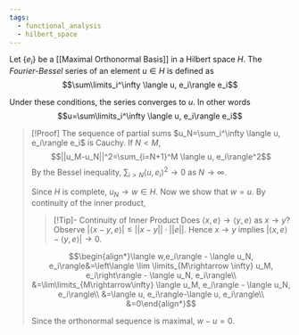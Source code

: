 ```yaml
---
tags:
  - functional_analysis
  - hilbert_space
---
```

Let $\{e_i\}$ be a [[Maximal Orthonormal Basis]] in a Hilbert space $H$. The *Fourier-Bessel* series of an element $u\in H$ is defined as
$$\sum\limits_i^\infty \langle u, e_i\rangle e_i$$

Under these conditions, the series converges to $u$. In other words
$$u=\sum\limits_i^\infty \langle u, e_i\rangle e_i$$

>[!Proof]
>The sequence of partial sums $u_N=\sum_i^\infty \langle u, e_i\rangle e_i$ is Cauchy. If $N< M$, $$||u_M-u_N||^2=\sum_{i=N+1}^M \langle u, e_i\rangle^2$$
>By the Bessel inequality, $\sum_{i>N} \langle u, e_i\rangle^2\rightarrow 0$ as $N\rightarrow \infty$.
>
>Since $H$ is complete, $u_N\rightarrow w\in H$. Now we show that $w=u$. By continuity of the inner product,
>>[!Tip]- Continuity of Inner Product
>>Does $\langle x,e\rangle\rightarrow\langle y,e\rangle$ as $x\rightarrow y$? Observe $|\langle x-y,e\rangle|\leq ||x-y||\cdot ||e||$. Hence $x\rightarrow y$ implies $|\langle x,e\rangle - \langle y,e\rangle|\rightarrow 0$. 
>
>$$\begin{align*}\langle w,e_i\rangle - \langle u_N, e_i\rangle&=\left\langle \lim \limits_{M\rightarrow \infty} u_M, e_i\right\rangle - \langle u_N, e_i\rangle\\
>&=\lim\limits_{M\rightarrow\infty} \langle u_M, e_i\rangle - \langle u_N, e_i\rangle\\
>&=\langle u, e_i\rangle-\langle u, e_i\rangle\\
>&=0\end{align*}$$
>
>Since the orthonormal sequence is maximal, $w-u=0$.





